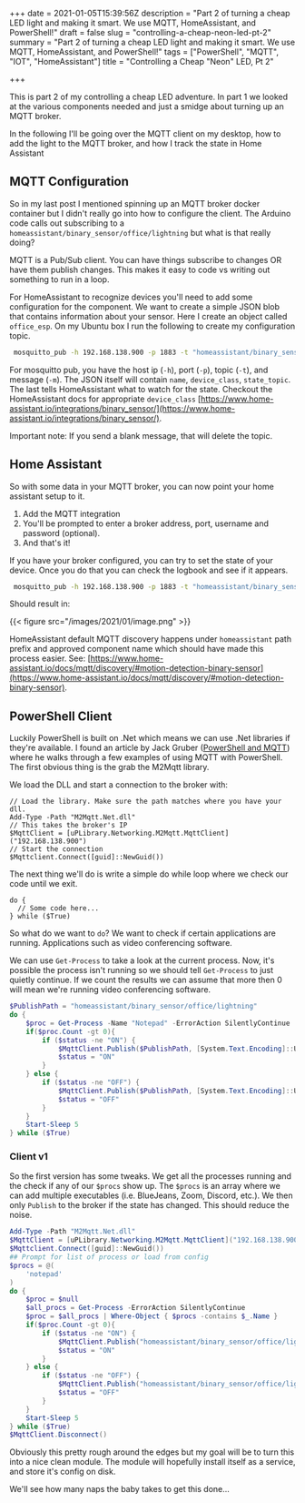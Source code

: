 +++
date = 2021-01-05T15:39:56Z
description = "Part 2 of turning a cheap LED light and making it smart. We use MQTT, HomeAssistant, and PowerShell!"
draft = false
slug = "controlling-a-cheap-neon-led-pt-2"
summary = "Part 2 of turning a cheap LED light and making it smart. We use MQTT, HomeAssistant, and PowerShell!"
tags = ["PowerShell", "MQTT", "IOT", "HomeAssistant"]
title = "Controlling a Cheap \"Neon\" LED, Pt 2"

+++


This is part 2 of my controlling a cheap LED adventure. In part 1 we looked at the various components needed and just a smidge about turning up an MQTT broker.

In the following I'll be going over the MQTT client on my desktop, how to add the light to the MQTT broker, and how I track the state in Home Assistant

## MQTT Configuration

So in my last post I mentioned spinning up an MQTT broker docker container but I didn't really go into how to configure the client. The Arduino code calls out subscribing to a `homeassistant/binary_sensor/office/lightning` but what is that really doing?

MQTT is a Pub/Sub client. You can have things subscribe to changes OR have them publish changes. This makes it easy to code vs writing out something to run in a loop.

For HomeAssistant to recognize devices you'll need to add some configuration for the component. We want to create a simple JSON blob that contains information about your sensor. Here I create an object called `office_esp`. On my Ubuntu box I run the following to create my configuration topic.

```bash
 mosquitto_pub -h 192.168.138.900 -p 1883 -t "homeassistant/binary_sensor/office/config" -m '{"name": "office_esp", "device_class": "light", "state_topic": "homeassistant/binary_sensor/office/lightning"}'
```

For mosquitto pub, you have the host ip (`-h`), port (`-p`), topic  (`-t`), and message (`-m`). The JSON itself will contain `name`, `device_class`, `state_topic`. The last tells HomeAssistant what to watch for the state. Checkout the HomeAssistant docs for appropriate `device_class`  [https://www.home-assistant.io/integrations/binary_sensor/](https://www.home-assistant.io/integrations/binary_sensor/).

Important note: If you send a blank message, that will delete the topic.

## Home Assistant

So with some data in your MQTT broker, you can now point your home assistant setup to it.

1. Add the MQTT integration
2. You'll be prompted to enter a broker address, port, username and password (optional).
3. And that's it!

If you have your broker configured, you can try to set the state of your device. Once you do that you can check the logbook and see if it appears.

```bash
 mosquitto_pub -h 192.168.138.900 -p 1883 -t "homeassistant/binary_sensor/office/lightning" -m "ON"
```

Should result in:

{{< figure src="/images/2021/01/image.png" >}}

HomeAssistant default MQTT discovery happens under `homeassistant` path prefix and approved component name which should have made this process easier. See: [https://www.home-assistant.io/docs/mqtt/discovery/#motion-detection-binary-sensor](https://www.home-assistant.io/docs/mqtt/discovery/#motion-detection-binary-sensor).

## PowerShell Client

Luckily PowerShell is built on .Net which means we can use .Net libraries if they're available. I found an article by Jack Gruber ([PowerShell and MQTT](https://jackgruber.github.io/2019-06-05-ps-mqtt/)) where he walks through a few examples of using MQTT with PowerShell. The first obvious thing is the grab the M2Mqtt library.

We load the DLL and start a connection to the broker with:

```
// Load the library. Make sure the path matches where you have your dll.
Add-Type -Path "M2Mqtt.Net.dll"
// This takes the broker's IP
$MqttClient = [uPLibrary.Networking.M2Mqtt.MqttClient]("192.168.138.900")
// Start the connection
$Mqttclient.Connect([guid]::NewGuid())
```

The next thing we'll do is write a simple do while loop where we check our code until we exit.

```
do {
  // Some code here...
} while ($True)
```

So what do we want to `do`? We want to check if certain applications are running. Applications such as video conferencing software.

We can use `Get-Process` to take a look at the current process. Now, it's possible the process isn't running so we should tell `Get-Process` to just quietly continue. If we count the results we can assume that more then 0 will mean we're running video conferencing software.

```powershell
$PublishPath = "homeassistant/binary_sensor/office/lightning"
do {
    $proc = Get-Process -Name "Notepad" -ErrorAction SilentlyContinue
    if($proc.Count -gt 0){
        if ($status -ne "ON") {
            $MqttClient.Publish($PublishPath, [System.Text.Encoding]::UTF8.GetBytes("ON"))
            $status = "ON"
        }
    } else {
        if ($status -ne "OFF") {
            $MqttClient.Publish($PublishPath, [System.Text.Encoding]::UTF8.GetBytes("OFF"))
            $status = "OFF"
        }
    }
    Start-Sleep 5
} while ($True)
```

### Client v1

So the first version has some tweaks. We get all the processes running and the check if any of our `$procs` show up. The `$procs` is an array where we can add multiple executables (i.e. BlueJeans, Zoom, Discord, etc.). We then only `Publish` to the broker if the state has changed. This should reduce the noise.

```powershell
Add-Type -Path "M2Mqtt.Net.dll"
$MqttClient = [uPLibrary.Networking.M2Mqtt.MqttClient]("192.168.138.900")
$Mqttclient.Connect([guid]::NewGuid())
## Prompt for list of process or load from config
$procs = @(
    'notepad'
)
do {
    $proc = $null
    $all_procs = Get-Process -ErrorAction SilentlyContinue
    $proc = $all_procs | Where-Object { $procs -contains $_.Name }
    if($proc.Count -gt 0){
        if ($status -ne "ON") {
            $MqttClient.Publish("homeassistant/binary_sensor/office/lightning", [System.Text.Encoding]::UTF8.GetBytes("ON"))
            $status = "ON"
        }
    } else {
        if ($status -ne "OFF") {
            $MqttClient.Publish("homeassistant/binary_sensor/office/lightning", [System.Text.Encoding]::UTF8.GetBytes("OFF"))
            $status = "OFF"
        }
    }
    Start-Sleep 5
} while ($True)
$MqttClient.Disconnect()
```

Obviously this pretty rough around the edges but my goal will be to turn this into a nice clean module. The module will hopefully install itself as a service, and store it's config on disk.

We'll see how many naps the baby takes to get this done...

